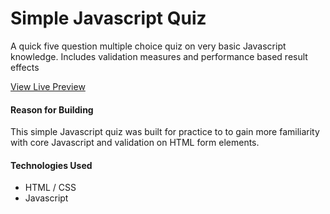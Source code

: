# Simple Javascript Quiz
A quick five question multiple choice quiz on very basic Javascript knowledge. 
Includes validation measures and performance based result effects

[View Live Preview](https://tomgobich.github.io/simple-javascript-quiz/)


#### Reason for Building
This simple Javascript quiz was built for practice to to gain more familiarity with core Javascript 
and validation on HTML form elements.


#### Technologies Used
- HTML / CSS
- Javascript
 
 
